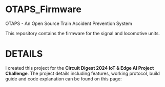 # OTAPS_Firmware
OTAPS - An Open Source Train Accident Prevention System

This repository contains the firmware for the signal and locomotive units.

# DETAILS
I created this project for the **Circuit Digest 2024 IoT & Edge AI Project Challenge**.
The project details including features, working protocol, build guide and code explanation can be found on this page:
